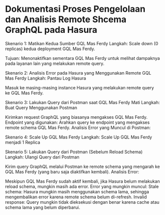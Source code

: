 # Dokumentasi Proses Pengelolaan dan Analisis Remote Shcema GraphQL pada Hasura

Skenario 1: Matikan Kedua Sumber GQL Mas Ferdy
Langkah: Scale down (0 replicas) kedua deployment GQL Mas Ferdy.

Tujuan: Menonaktifkan sementara GQL Mas Ferdy untuk melihat dampaknya pada layanan lain yang melakukan remote query.

Skenario 2: Analisis Error pada Hasura yang Menggunakan Remote GQL Mas Ferdy
Langkah: Pantau Log Hasura

Masuk ke masing-masing instance Hasura yang melakukan remote query ke GQL Mas Ferdy.

Skenario 3: Lakukan Query dari Postman saat GQL Mas Ferdy Mati
Langkah: Buat Query Menggunakan Postman

Kirimkan request GraphQL yang biasanya mengakses GQL Mas Ferdy.
Endpoint yang digunakan: Arahkan query ke endpoint yang mengakses remote schema GQL Mas Ferdy.
Analisis Error yang Muncul di Postman:

Skenario 4: Scale Up GQL Mas Ferdy
Langkah: Scale Up GQL Mas Ferdy menjadi 1 Replica

Skenario 5: Lakukan Query dari Postman (Sebelum Reload Schema)
Langkah: Ulangi Query dari Postman

Kirim query GraphQL melalui Postman ke remote schema yang mengarah ke GQL Mas Ferdy (yang baru saja diaktifkan kembali).
Analisis Error:

Meskipun GQL Mas Ferdy sudah aktif kembali, jika Hasura belum melakukan reload schema, mungkin masih ada error.
Error yang mungkin muncul:
Stale schema: Hasura mungkin masih menggunakan schema lama, sehingga mengembalikan error karena remote schema belum di-refresh.
Invalid response: Query mungkin tidak dieksekusi dengan benar karena cache atau schema lama yang belum diperbarui.
